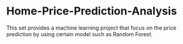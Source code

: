 # Home-Price-Prediction-Analysis
This set provides a machine learning project that focus on the price prediction by using certain model such as Random Forest. 
